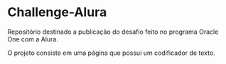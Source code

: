 # Challenge-Alura
Repositório destinado a publicação do desafio feito no programa Oracle One com a Alura.

O projeto consiste em uma página que possui um codificador de texto.
